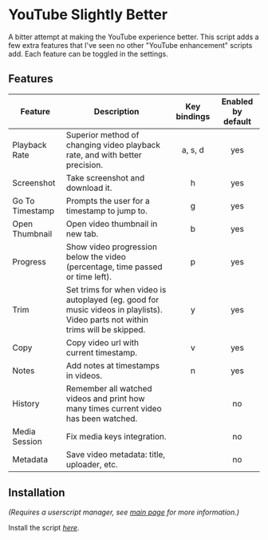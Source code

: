 # YouTube Slightly Better

A bitter attempt at making the YouTube experience better. This script adds a few extra features that I've seen no other "YouTube enhancement" scripts add. Each feature can be toggled in the settings.

## Features

| Feature | Description | Key bindings | Enabled by default |
| --- | --- | :---: | :---: |
| Playback Rate | Superior method of changing video playback rate, and with better precision. | a, s, d | yes |
| Screenshot | Take screenshot and download it. | h | yes |
| Go To Timestamp | Prompts the user for a timestamp to jump to. | g | yes |
| Open Thumbnail | Open video thumbnail in new tab. | b | yes |
| Progress | Show video progression below the video (percentage, time passed or time left). | p | yes |
| Trim | Set trims for when video is autoplayed (eg. good for music videos in playlists). Video parts not within trims will be skipped. | y | yes |
| Copy | Copy video url with current timestamp. | v | yes |
| Notes | Add notes at timestamps in videos. | n | yes |
| History | Remember all watched videos and print how many times current video has been watched. | | no |
| Media Session | Fix media keys integration. | | no |
| Metadata | Save video metadata: title, uploader, etc. | | no |

## Installation

_(Requires a userscript manager, see [main page](https://github.com/josefandersson/userscripts#installation) for more information.)_

Install the script [_here_](https://github.com/josefandersson/userscripts/raw/master/youtube-slightly-better/youtube-slightly-better.user.js).
